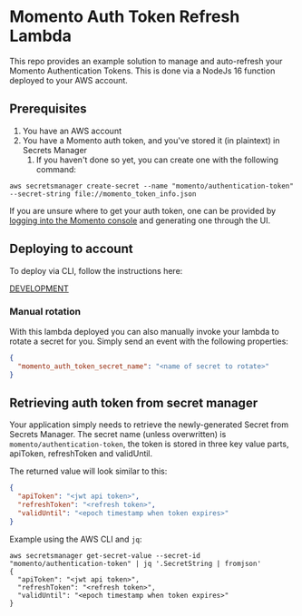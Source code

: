 # Momento Auth Token Refresh Lambda

This repo provides an example solution to manage and auto-refresh your Momento Authentication Tokens. This is done via a NodeJs 16 function deployed to your AWS account.

## Prerequisites

1. You have an AWS account
2. You have a Momento auth token, and you've stored it (in plaintext) in Secrets Manager
   1. If you haven't done so yet, you can create one with the following command:

```shell
aws secretsmanager create-secret --name "momento/authentication-token" --secret-string file://momento_token_info.json
```

If you are unsure where to get your auth token, one can be provided by [logging into the Momento console](https://console.gomomento.com/tokens) and generating one through the UI.

## Deploying to account

To deploy via CLI, follow the instructions here:

[DEVELOPMENT](./DEVELOPMENT.md)

### Manual rotation

With this lambda deployed you can also manually invoke your lambda to rotate a secret for you. Simply send an event with the following properties:

```json
{
  "momento_auth_token_secret_name": "<name of secret to rotate>"
}
```

## Retrieving auth token from secret manager

Your application simply needs to retrieve the newly-generated Secret from Secrets Manager. The secret name (unless overwritten) is `momento/authentication-token`, the token is stored in three key value parts, apiToken, refreshToken and validUntil.

The returned value will look similar to this:

```json
{
  "apiToken": "<jwt api token>",
  "refreshToken": "<refresh token>",
  "validUntil": "<epoch timestamp when token expires>"
}
```

Example using the AWS CLI and `jq`:

```shell
aws secretsmanager get-secret-value --secret-id "momento/authentication-token" | jq '.SecretString | fromjson'
{
  "apiToken": "<jwt api token>",
  "refreshToken": "<refresh token>",
  "validUntil": "<epoch timestamp when token expires>"
}
```
